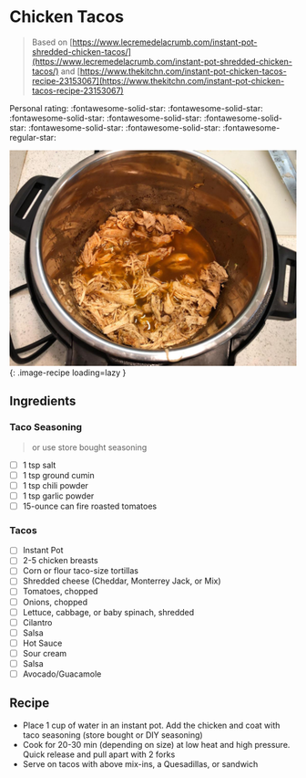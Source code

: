# Chicken Tacos

> Based on [https://www.lecremedelacrumb.com/instant-pot-shredded-chicken-tacos/](https://www.lecremedelacrumb.com/instant-pot-shredded-chicken-tacos/) and [https://www.thekitchn.com/instant-pot-chicken-tacos-recipe-23153067](https://www.thekitchn.com/instant-pot-chicken-tacos-recipe-23153067)

<!-- {cts} rating=4; (User can specify rating on scale of 1-5) -->
Personal rating: :fontawesome-solid-star: :fontawesome-solid-star: :fontawesome-solid-star: :fontawesome-solid-star: :fontawesome-solid-star: :fontawesome-solid-star: :fontawesome-solid-star: :fontawesome-regular-star:
<!-- {cte} -->

<!-- {cts} name_image=chicken_tacos.jpeg; (User can specify image name) -->
![chicken_tacos.jpeg](./chicken_tacos.jpeg){: .image-recipe loading=lazy }
<!-- {cte} -->

## Ingredients

### Taco Seasoning

> or use store bought seasoning

* [ ] 1 tsp salt
* [ ] 1 tsp ground cumin
* [ ] 1 tsp chili powder
* [ ] 1 tsp garlic powder
* [ ] 15-ounce can fire roasted tomatoes

### Tacos

* [ ] Instant Pot
* [ ] 2-5 chicken breasts
* [ ] Corn or flour taco-size tortillas
* [ ] Shredded cheese (Cheddar, Monterrey Jack, or Mix)
* [ ] Tomatoes, chopped
* [ ] Onions, chopped
* [ ] Lettuce, cabbage, or baby spinach, shredded
* [ ] Cilantro
* [ ] Salsa
* [ ] Hot Sauce
* [ ] Sour cream
* [ ] Salsa
* [ ] Avocado/Guacamole

## Recipe

* Place 1 cup of water in an instant pot. Add the chicken and coat with taco seasoning (store bought or DIY seasoning)
* Cook for 20-30 min (depending on size) at low heat and high pressure. Quick release and pull apart with 2 forks
* Serve on tacos with above mix-ins, a Quesadillas, or sandwich
